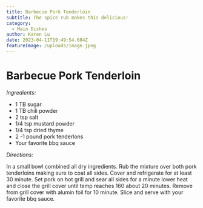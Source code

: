 ```yaml
---
title: Barbecue Pork Tenderloin
subtitle: The spice rub makes this delicious!
category:
  - Main Dishes
author: Karen Lu
date: 2023-04-11T19:49:54.684Z
featureImage: /uploads/image.jpeg
---
```

# Barbecue Pork Tenderloin

*Ingredients:*

* 1 TB sugar
* 1 TB chili powder
* 2 tsp salt
* 1/4 tsp mustard powder
* 1/4 tsp dried thyme
* 2 -1 pound pork tenderlons
* Your favorite bbq sauce

*Directions:*

In a small bowl combined all dry ingredients. Rub the mixture over both pork tenderloins making sure to coat all sides.  Cover and refrigerate for at least 30 minute.  Set pork on hot grill and sear all sides for a minute  lower heat and close the grill cover until temp reaches 160 about 20 minutes. Remove from grill cover with alumin foil for 10 minute.  Slice and serve with your favorite bbq sauce.